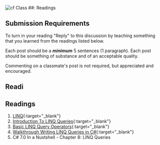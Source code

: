 ![cf](http://i.imgur.com/7v5ASc8.png) Class ##: Readings

## Submission Requirements

To turn in your reading "Reply" to this discussion by teaching something that you learned from the 
readings listed below.

Each post should be a ***minimum*** 5 sentences (1 paragraph). Each post should be something of substance and 
of an acceptable quality. 

Commenting on a classmate's post is not required, but appreciated and encouraged.

## Readi

## Readings

1. [LINQ](https://docs.microsoft.com/en-us/dotnet/csharp/programming-guide/concepts/linq/){:target="_blank"} 
1. [Introduction To LINQ Queries](https://docs.microsoft.com/en-us/dotnet/csharp/programming-guide/concepts/linq/introduction-to-linq-queries){:target="_blank"} 
1. [Basic LINQ Query Operators](https://docs.microsoft.com/en-us/dotnet/csharp/programming-guide/concepts/linq/basic-linq-query-operations){:target="_blank"} 
1. [Walkthrough Writing LINQ Queries in C#](https://docs.microsoft.com/en-us/dotnet/csharp/programming-guide/concepts/linq/walkthrough-writing-queries-linq){:target="_blank"} 
1. C# 7.0 In a Nustshell - Chapter 8: LINQ Queries